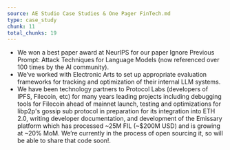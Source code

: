```yaml
---
source: AE Studio Case Studies & One Pager FinTech.md
type: case_study
chunk: 11
total_chunks: 19
---
```


* We won a best paper award at NeurIPS for our paper Ignore Previous Prompt: Attack Techniques for Language Models (now referenced over 100 times by the AI community).
* We’ve worked with Electronic Arts to set up appropriate evaluation frameworks for tracking and optimization of their internal LLM systems.
* We have been technology partners to Protocol Labs (developers of IPFS, Filecoin, etc) for many years leading projects including debugging tools for Filecoin ahead of mainnet launch, testing and optimizations for libp2p's gossip sub protocol in preparation for its integration into ETH 2.0, writing developer documentation, and development of the Emissary platform which has processed ~25M FIL (~$200M USD) and is growing at ~20% MoM. We’re currently in the process of open sourcing it, so will be able to share that code soon!.